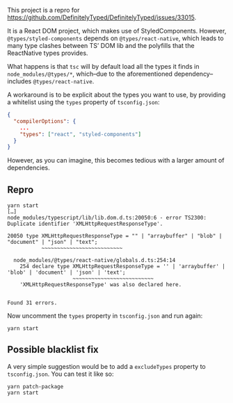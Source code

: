 This project is a repro for https://github.com/DefinitelyTyped/DefinitelyTyped/issues/33015.

It is a React DOM project, which makes use of StyledComponents. However, `@types/styled-components` depends on `@types/react-native`, which leads to many type clashes between TS’ DOM lib and the polyfills that the ReactNative types provides.

What happens is that `tsc` will by default load all the types it finds in `node_modules/@types/*`, which–due to the aforementioned dependency–includes `@types/react-native`.

A workaround is to be explicit about the types you want to use, by providing a whitelist using the `types` property of `tsconfig.json`:

```json
{
  "compilerOptions": {
    ...
    "types": ["react", "styled-components"]
  }
}
```

However, as you can imagine, this becomes tedious with a larger amount of dependencies.

## Repro

```
yarn start
[…]
node_modules/typescript/lib/lib.dom.d.ts:20050:6 - error TS2300: Duplicate identifier 'XMLHttpRequestResponseType'.

20050 type XMLHttpRequestResponseType = "" | "arraybuffer" | "blob" | "document" | "json" | "text";
           ~~~~~~~~~~~~~~~~~~~~~~~~~~

  node_modules/@types/react-native/globals.d.ts:254:14
    254 declare type XMLHttpRequestResponseType = '' | 'arraybuffer' | 'blob' | 'document' | 'json' | 'text';
                     ~~~~~~~~~~~~~~~~~~~~~~~~~~
    'XMLHttpRequestResponseType' was also declared here.


Found 31 errors.
```

Now uncomment the `types` property in `tsconfig.json` and run again:

```
yarn start
```

## Possible blacklist fix

A very simple suggestion would be to add a `excludeTypes` property to `tsconfig.json`. You can test it like so:

```
yarn patch-package
yarn start
```